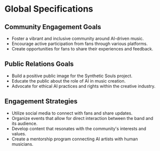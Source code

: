# Global Specifications

## Community Engagement Goals
- Foster a vibrant and inclusive community around AI-driven music.
- Encourage active participation from fans through various platforms.
- Create opportunities for fans to share their experiences and feedback.

## Public Relations Goals
- Build a positive public image for the Synthetic Souls project.
- Educate the public about the role of AI in music creation.
- Advocate for ethical AI practices and rights within the creative industry.

## Engagement Strategies
- Utilize social media to connect with fans and share updates.
- Organize events that allow for direct interaction between the band and its audience.
- Develop content that resonates with the community's interests and values.
- Create a mentorship program connecting AI artists with human musicians.
